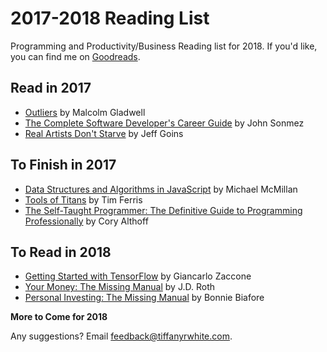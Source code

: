 # 2017-2018 Reading List
Programming and Productivity/Business Reading list for 2018. If you'd like, you can find me on [Goodreads](https://www.goodreads.com/sydmalicious78).

## Read in 2017

- [Outliers](https://www.amazon.com/Outliers-Story-Success-Malcolm-Gladwell-ebook/dp/B001ANYDAO/ref=tmm_kin_swatch_0?_encoding=UTF8&qid=1509322165&sr=8-2) by Malcolm Gladwell
- [The Complete Software Developer's Career Guide](https://www.amazon.com/Complete-Software-Developers-Career-Guide-ebook/dp/B073X6GNJ1/ref=tmm_kin_swatch_0?_encoding=UTF8&qid=&sr=) by John Sonmez
- [Real Artists Don't Starve](https://www.amazon.com/gp/product/B01N3NGAQ8/ref=kinw_myk_ro_title) by Jeff Goins

## To Finish in 2017

- [Data Structures and Algorithms in JavaScript](https://www.amazon.com/Data-Structures-Algorithms-JavaScript-approaches/dp/1449364934/ref=mt_paperback?_encoding=UTF8&me=) by Michael McMillan
- [Tools of Titans](https://www.amazon.com/Tools-Titans-Billionaires-World-Class-Performers-ebook/dp/B01HSMRWNU/ref=tmm_kin_swatch_0?_encoding=UTF8&qid=1509322956&sr=1-1) by Tim Ferris
- [The Self-Taught Programmer: The Definitive Guide to Programming Professionally](https://www.amazon.com/Self-Taught-Programmer-Definitive-Programming-Professionally-ebook/dp/B01M01YDQA/ref=mt_kindle?_encoding=UTF8&me=) by Cory Althoff

## To Read in 2018

- [Getting Started with TensorFlow](https://www.amazon.com/Getting-Started-TensorFlow-Giancarlo-Zaccone-ebook/dp/B01H1JD6JO/ref=sr_1_2?s=digital-text&ie=UTF8&qid=1509323393&sr=1-2&keywords=getting+started+with+tensorflow) by Giancarlo Zaccone
- [Your Money: The Missing Manual](https://www.amazon.com/Your-Money-Missing-J-D-Roth/dp/0596809409/ref=tmm_pap_swatch_0?_encoding=UTF8&qid=1509323598&sr=1-1) by J.D. Roth
- [Personal Investing: The Missing Manual](https://www.amazon.com/Personal-Investing-Missing-Manual-Manuals/dp/1449381782/ref=tmm_pap_swatch_0?_encoding=UTF8&qid=1509323660&sr=1-1&dpID=51OmoAlKNAL&preST=_SY291_BO1,204,203,200_QL40_&dpSrc=detail) by Bonnie Biafore

**More to Come for 2018**

Any suggestions? Email <feedback@tiffanyrwhite.com>.
